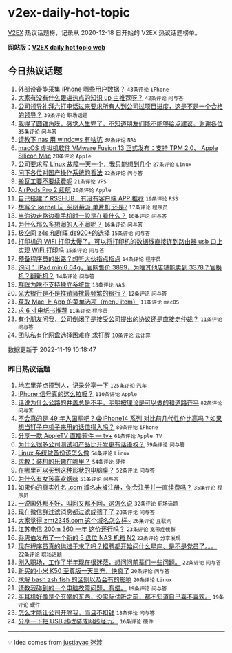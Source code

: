 # v2ex-daily-hot-topic

[V2EX](https://www.v2ex.com/) 热议话题榜，记录从 2020-12-18 日开始的 V2EX 热议话题榜单。

**网站版：[V2EX daily hot topic web](https://boojack.github.io/v2ex-daily-hot-topic-web/)**

## 今日热议话题

<!-- TODAY BEGIN -->

1. [外部设备能采集 iPhone 哪些用户数据？](https://www.v2ex.com/t/896371) `43条评论` `iPhone`
1. [大家有没有什么跟进热点的知识 up 主推荐呀？](https://www.v2ex.com/t/896370) `42条评论` `问与答`
1. [公司领导礼拜六打电话过来要求所有人到公司过项目进度，这是不是一个合格的领导？](https://www.v2ex.com/t/896399) `39条评论` `职场话题`
1. [我得了圆锥角膜，感觉人生完了，不知道朋友们能不能够给点建议。谢谢各位](https://www.v2ex.com/t/896412) `35条评论` `问与答`
1. [请教下 nas 用 windows 有啥坑](https://www.v2ex.com/t/896363) `30条评论` `NAS`
1. [macOS 虚拟机软件 VMware Fusion 13 正式发布：支持 TPM 2.0、 Apple Silicon Mac](https://www.v2ex.com/t/896350) `28条评论` `Apple`
1. [公司要求写 Linux 故障一天一个，我只能想到几个](https://www.v2ex.com/t/896393) `27条评论` `Linux`
1. [问下各位对国产操作系统的看法](https://www.v2ex.com/t/896404) `22条评论` `问与答`
1. [搬瓦工要不要续费呢](https://www.v2ex.com/t/896392) `21条评论` `VPS`
1. [AirPods Pro 2 续航](https://www.v2ex.com/t/896366) `20条评论` `Apple`
1. [自己搭建了 RSSHUB，有没有客户端 APP 推荐](https://www.v2ex.com/t/896379) `19条评论` `RSS`
1. [想写个 kernel 玩, 买树莓派,单片机,还是?](https://www.v2ex.com/t/896424) `17条评论` `程序员`
1. [当你边走路边看手机时一般是在看什么？](https://www.v2ex.com/t/896428) `16条评论` `问与答`
1. [为什么那么多想润的人不润呢？](https://www.v2ex.com/t/896402) `16条评论` `问与答`
1. [极空间 z4s 和群晖 ds920+的选择](https://www.v2ex.com/t/896397) `15条评论` `问与答`
1. [打印机的 WiFi 打印太慢了。可以将打印机的数据线直接连到路由器 usb 口上实现 WiFi 打印吗](https://www.v2ex.com/t/896356) `15条评论` `问与答`
1. [预备程序员的出路？想听大伙指点指点](https://www.v2ex.com/t/896437) `14条评论` `程序员`
1. [询问： iPad mini6 64g，官网售价 3899，为啥其他店铺能卖到 3378？官换机？翻新机？](https://www.v2ex.com/t/896355) `14条评论` `问与答`
1. [群晖为啥不支持独立系统盘](https://www.v2ex.com/t/896351) `13条评论` `NAS`
1. [光大银行是不是推销骚扰最频繁的银行？](https://www.v2ex.com/t/896358) `12条评论` `问与答`
1. [获取 Mac 上 App 的菜单选项（menu item）](https://www.v2ex.com/t/896445) `11条评论` `macOS`
1. [求 6 寸电纸书推荐](https://www.v2ex.com/t/896396) `11条评论` `程序员`
1. [有个朋友问我，公司倒闭了是接受公司提出的协议还是直接走仲裁？](https://www.v2ex.com/t/896347) `11条评论` `问与答`
1. [团队私有化网盘选择困难症 求打醒](https://www.v2ex.com/t/896405) `10条评论` `云计算`

数据更新于 2022-11-19 10:18:47

<!-- TODAY END -->

### 昨日热议话题

<!-- YESTERDAY BEGIN -->

1. [地库里差点撞到人，记录分享一下](https://www.v2ex.com/t/896102) `125条评论` `汽车`
1. [iPhone 信号真的这么拉嚒？](https://www.v2ex.com/t/896159) `110条评论` `Apple`
1. [话说为什么公路的井盖总是不平，明明按理论是可以做的和道路齐平](https://www.v2ex.com/t/896118) `82条评论` `问与答`
1. [不会真的是 49 年入国军吧？😭iPhone14 系列 对比前几代性价比高吗？如果想当钉子户机子来用的话值得入吗？](https://www.v2ex.com/t/896132) `80条评论` `iPhone`
1. [分享一款 AppleTV 直播软件 — tv+](https://www.v2ex.com/t/896152) `61条评论` `Apple TV`
1. [为什么很多公司测试和产品比开发更有话语权？](https://www.v2ex.com/t/896101) `59条评论` `问与答`
1. [Linux 系统做备份该怎么做](https://www.v2ex.com/t/896119) `54条评论` `Linux`
1. [求教：装机的乐趣在哪里？](https://www.v2ex.com/t/896181) `54条评论` `硬件`
1. [在哪里可以买到这种形状的电脑桌？](https://www.v2ex.com/t/896140) `52条评论` `问与答`
1. [为什么有女孩喜欢烟味](https://www.v2ex.com/t/896236) `51条评论` `问与答`
1. [如果你的真实姓名 .com 域名未被注册，你会注册并一直续费吗？](https://www.v2ex.com/t/896325) `35条评论` `程序员`
1. [一说国外都不好，叫回又都不回，这怎么说](https://www.v2ex.com/t/896269) `32条评论` `职场话题`
1. [现在微信群过滤消息都过滤成筛子了](https://www.v2ex.com/t/896169) `28条评论` `问与答`
1. [大家觉得 zmt2345.com 这个域名怎么样~](https://www.v2ex.com/t/896201) `26条评论` `互联网`
1. [江苏电信 200m 360 一年 这价还行吗？](https://www.v2ex.com/t/896252) `23条评论` `宽带症候群`
1. [乔思伯发布了一个新的 5 盘位 NAS 机箱 N2](https://www.v2ex.com/t/896321) `22条评论` `分享发现`
1. [现在程序员真的供过于求了吗？招聘都开始问什么星座、是不是党员了。。。](https://www.v2ex.com/t/896261) `22条评论` `职场话题`
1. [刚入职场，工作了半年现在很迷茫，想问问前辈们一些问题。](https://www.v2ex.com/t/896149) `22条评论` `问与答`
1. [新买的小米 K50 至尊版一天三充，快疯了](https://www.v2ex.com/t/896170) `20条评论` `问与答`
1. [求解 bash zsh fish 的区别以及会有的影响](https://www.v2ex.com/t/896148) `20条评论` `Linux`
1. [请教我碰到的一个电脑故障问题，有偿。](https://www.v2ex.com/t/896179) `19条评论` `问与答`
1. [买耳机好像是个玄学的东西，没实际试听之前，都不知道自己喜不喜欢。](https://www.v2ex.com/t/896146) `19条评论` `硬件`
1. [怎么才能让公司开除我，而且不扣钱](https://www.v2ex.com/t/896133) `18条评论` `问与答`
1. [分享一下把 USB 线改装成网线经历。](https://www.v2ex.com/t/896120) `16条评论` `硬件`

<!-- YESTERDAY END -->

---

💡 Idea comes from [justjavac 迷渡](https://github.com/justjavac/)
